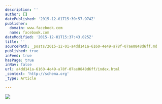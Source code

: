 ```yaml
---
description: ''
author: []
datePublished: '2015-12-01T15:39:57.974Z'
publisher:
  domain: www.facebook.com
  name: facebook.com
dateModified: '2015-12-01T15:37:43.025Z'
title: ''
sourcePath: _posts/2015-12-01-a4dd141a-6160-4e49-a78f-07ae0848d6ff.md
published: true
inFeed: true
hasPage: true
inNav: false
url: a4dd141a-6160-4e49-a78f-07ae0848d6ff/index.html
_context: 'http://schema.org'
_type: Article

---
```

![](https://scontent-frt3-1.xx.fbcdn.net/hphotos-xla1/v/t1.0-9/10612753_10153156827708445_2636588123928807655_n.jpg?oh=27979d60eb4e1082dc2fa3dd69feb787&oe=56F9D6ED)